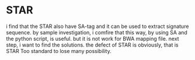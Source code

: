 # STAR
i find that the STAR also have SA-tag and it can be used to extract signature sequence.
by sample investigation, i comfire that this way, by using SA and the python script, is useful.
but it is not work for BWA mapping file.
next step, i want to find the solutions.
the defect of STAR is obviously, that is STAR Too standard to lose many possibility.
